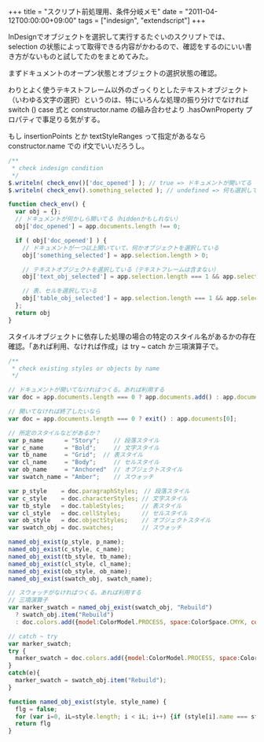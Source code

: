 +++
title = "スクリプト前処理用、条件分岐メモ"
date = "2011-04-12T00:00:00+09:00"
tags = ["indesign", "extendscript"]
+++

InDesignでオブジェクトを選択して実行するたぐいのスクリプトでは、selection の状態によって取得できる内容がかわるので、確認をするのにいい書き方がないものと試してたのをまとめてみた。

まずドキュメントのオープン状態とオブジェクトの選択状態の確認。

わりとよく使うテキストフレーム以外のざっくりとしたテキストオブジェクト（いわゆる文字の選択）というのは、特にいろんな処理の振り分けでなければ switch () case 式と constructor.name の組み合わせより .hasOwnProperty プロパティで事足りる気がする。

もし insertionPoints とか textStyleRanges って指定があるなら constructor.name での if文でいいだろうし。

```js
/**
 * check indesign condition
 */
$.writeln( check_env()['doc_opened'] ); // true => ドキュメントが開いてる
$.writeln( check_env().something_selected ); // undefined => 何も選択していない

function check_env() {
  var obj = {};
  // ドキュメントが何かしら開いてる（hiddenかもしれない）
  obj['doc_opened'] = app.documents.length !== 0;

  if ( obj['doc_opened'] ) {
    // ドキュメントが一つ以上開いていて、何かオブジェクトを選択している
    obj['something_selected'] = app.selection.length > 0;

    // テキストオブジェクトを選択している（テキストフレームは含まない）
    obj['text_obj_selected'] = app.selection.length === 1 && app.selection[0].hasOwnProperty('baseline');

    // 表、セルを選択している
    obj['table_obj_selected'] = app.selection.length === 1 && app.selection[0].hasOwnProperty('cells');    
  };
  return obj
}
```

スタイルオブジェクトに依存した処理の場合の特定のスタイル名があるかの存在確認。「あれば利用、なければ作成」は try ~ catch か三項演算子で。

```js
/**
 * check existing styles or objects by name 
 */

// ドキュメントが開いてなければつくる。あれば利用する
var doc = app.documents.length === 0 ? app.documents.add() : app.documents[0];

// 開いてなければ終了したいなら
var doc = app.documents.length === 0 ? exit() : app.documents[0];

// 所定のスタイルなどがあるか？
var p_name      = "Story";    // 段落スタイル
var c_name      = "Bold";     // 文字スタイル
var tb_name     = "Grid";  // 表スタイル
var cl_name     = "Body";     // セルスタイル
var ob_name     = "Anchored"  // オブジェクトスタイル
var swatch_name = "Amber";    // スウォッチ

var p_style    = doc.paragraphStyles;　// 段落スタイル
var c_style    = doc.characterStyles; // 文字スタイル
var tb_style   = doc.tableStyles;     // 表スタイル
var cl_style   = doc.cellStyles;      // セルスタイル
var ob_style   = doc.objectStyles;    // オブジェクトスタイル
var swatch_obj = doc.swatches;        // スウォッチ

named_obj_exist(p_style, p_name);
named_obj_exist(c_style, c_name);
named_obj_exist(tb_style, tb_name);
named_obj_exist(cl_style, cl_name);
named_obj_exist(ob_style, ob_name);
named_obj_exist(swatch_obj, swatch_name);

// スウォッチがなければつくる。あれば利用する
// 三項演算子
var marker_swatch = named_obj_exist(swatch_obj, "Rebuild") 
  ? swatch_obj.item("Rebuild") 
  : doc.colors.add({model:ColorModel.PROCESS, space:ColorSpace.CMYK, colorValue:[3,11,14,46], name:"Rebuild"});

// catch ~ try
var marker_swatch;
try {
  marker_swatch = doc.colors.add({model:ColorModel.PROCESS, space:ColorSpace.CMYK, colorValue:[3,11,14,46], name:"Rebuild"});
}
catch(e){
  marker_swatch = swatch_obj.item("Rebuild"); 
}

function named_obj_exist(style, style_name) {
  flg = false;
  for (var i=0, iL=style.length; i < iL; i++) {if (style[i].name === style_name) {flg = true;};};
  return flg
}
```